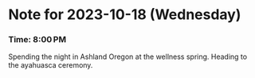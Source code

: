 # Note for 2023-10-18 (Wednesday)
### Time: 8:00 PM

Spending the night in Ashland Oregon at the wellness spring. Heading to the ayahuasca ceremony.
